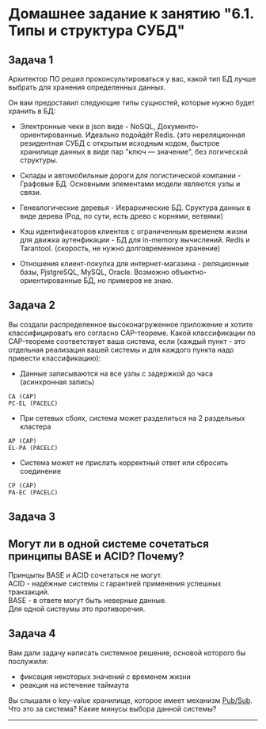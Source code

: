 # Домашнее задание к занятию "6.1. Типы и структура СУБД"

## Задача 1

Архитектор ПО решил проконсультироваться у вас, какой тип БД 
лучше выбрать для хранения определенных данных.

Он вам предоставил следующие типы сущностей, которые нужно будет хранить в БД:

- Электронные чеки в json виде - NoSQL, Документо-ориентированные. Идеально подойдёт  Redis. (это нереляционная резидентная СУБД с открытым исходным кодом, быстрое хранилище данных в виде пар "ключ — значение", без логической структуры.     
        
- Склады и автомобильные дороги для логистической компании - Графовые БД. Основными элементами модели являются узлы и связи.      
   
- Генеалогические деревья - Иерархические БД. Сруктура данных в виде дерева (Род, по сути, есть древо с корнями, ветвями)       
       
- Кэш идентификаторов клиентов с ограниченным временем жизни для движка аутенфикации - БД для in-memory вычислений. Redis и Tarantool. (скорость, не нужно долговременное хранение)

- Отношения клиент-покупка для интернет-магазина - реляционные базы, PjstgreSQL, MySQL, Oracle. Возможно объектно-ориентированные БД, но примеров не знаю.                     


## Задача 2

Вы создали распределенное высоконагруженное приложение и хотите классифицировать его согласно 
CAP-теореме. Какой классификации по CAP-теореме соответствует ваша система, если 
(каждый пункт - это отдельная реализация вашей системы и для каждого пункта надо привести классификацию):

- Данные записываются на все узлы с задержкой до часа (асинхронная запись)
```
CA (CAP)
PC-EL (PACELC)
```
- При сетевых сбоях, система может разделиться на 2 раздельных кластера
```
AP (CAP)
EL-PA (PACELC)
```
- Система может не прислать корректный ответ или сбросить соединение
```
CP (CAP)
PA-EC (PACELC)
```

## Задача 3

Могут ли в одной системе сочетаться принципы BASE и ACID? Почему?       
---
Принцыпы BASE и ACID сочетаться не могут.       
ACID - надёжные системы с гарантией применения успешных транзакций.      
BASE - в ответе могут быть неверные данные.     
Для одной систеумы это противоречия.            

## Задача 4

Вам дали задачу написать системное решение, основой которого бы послужили:

- фиксация некоторых значений с временем жизни
- реакция на истечение таймаута

Вы слышали о key-value хранилище, которое имеет механизм [Pub/Sub](https://habr.com/ru/post/278237/). 
Что это за система? Какие минусы выбора данной системы?

---
